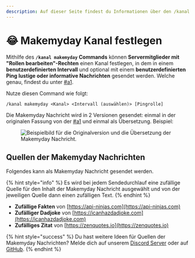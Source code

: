 ```yaml
---
description: Auf dieser Seite findest du Informationen über den /kanal makemyday Command.
---
```


# 😂 Makemyday Kanal festlegen

Mithilfe des **`/kanal makemyday` Commands** können **Servermitglieder mit "Rollen bearbeiten"-Rechten** einen Kanal festlegen, in dem in einem **benutzerdefinierten Intervall** und optional mit einem **benutzerdefinierten Ping lustige oder informative Nachrichten** gesendet werden. Welche genau, findest du unter [#a1](makemyday.md#a1 "mention").

Nutze diesen Command wie folgt:

```
/kanal makemyday <Kanal> <Intervall (auswählen)> [Pingrolle]
```

Die Makemyday Nachricht wird in 2 Versionen gesendet: einmal in der originalen Fassung von der [#a1](makemyday.md#a1 "mention") und einmal als Übersetzung. Beispiel:

<figure><img src="https://img.arion2000.xyz/r/WKcnIPw9r7.png" alt="Beispielbild für die Originalversion und die Übersetzung der Makemyday Nachricht."><figcaption></figcaption></figure>

## Quellen der Makemyday Nachrichten <a href="#a1" id="a1"></a>

Folgendes kann als Makemyday Nachricht gesendet werden.&#x20;

{% hint style="info" %}
Es wird bei jedem Sendedurchlauf eine zufällige Quelle für den Inhalt der Makemyday Nachricht ausgewählt und von der jeweiligen Quelle dann einen zufälligen Text.
{% endhint %}

* **Zufällige Fakten** von [https://api-ninjas.com](https://api-ninjas.com)
* **Zufälliger Dadjoke** von [https://icanhazdadjoke.com](https://icanhazdadjoke.com)
* **Zufälliges Zitat** von [https://zenquotes.io](https://zenquotes.io)

{% hint style="success" %}
Du hast weitere Ideen für Quellen der Makemyday Nachrichten? Melde dich auf unserem [Discord Server](https://r.arion2000.xyz/discord/pokemon/invite/vanity) oder auf [GitHub](https://github.com/TanjunBot/Tanjun-Dokumentation).
{% endhint %}

